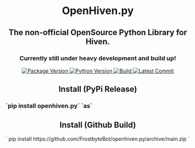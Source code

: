
<h1 align="center">OpenHiven.py</h1>
<h2 align="center">The non-official OpenSource Python Library for Hiven.</h2> <!-- Always close your tags, kids. -->
<h3 align="center">Currently still under heavy development and build up!</h3>
<p align="center">
  <a href="https://github.com/FrostbyteBot/openhiven.py">
    <img alt="Package Version" src="https://img.shields.io/badge/package%20version-not%20released-red" />
    <img alt="Python Version" src="https://img.shields.io/badge/python->=3.8-blue" />
    <img alt="Build" src="https://img.shields.io/github/workflow/status/FrostbyteBot/openhiven.py/CodeQL?logo=github" />
    <img alt="Latest Commit" src="https://img.shields.io/github/last-commit/FrostbyteBot/openhiven.py?logo=github&color=violet" />
  </a>
  <br>
</p>

<h2 align="center">Install (PyPi Release)</h2>
<h3 aling="center"> `pip install openhiven.py` `as`</h3>
<h2 align="center">Install (Github Build)</h2>
` pip install https://github.com/FrostbyteBot/openhiven.py/archive/main.zip `
